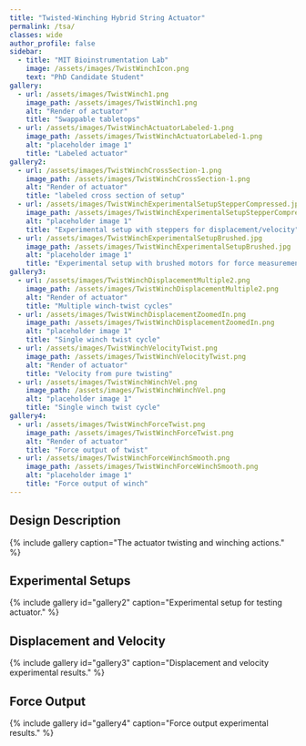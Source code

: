 ```yaml
---
title: "Twisted-Winching Hybrid String Actuator"
permalink: /tsa/
classes: wide
author_profile: false
sidebar:
  - title: "MIT Bioinstrumentation Lab"
    image: /assets/images/TwistWinchIcon.png
    text: "PhD Candidate Student"
gallery:
  - url: /assets/images/TwistWinch1.png
    image_path: /assets/images/TwistWinch1.png
    alt: "Render of actuator"
    title: "Swappable tabletops"
  - url: /assets/images/TwistWinchActuatorLabeled-1.png
    image_path: /assets/images/TwistWinchActuatorLabeled-1.png
    alt: "placeholder image 1"
    title: "Labeled actuator"
gallery2:
  - url: /assets/images/TwistWinchCrossSection-1.png
    image_path: /assets/images/TwistWinchCrossSection-1.png
    alt: "Render of actuator"
    title: "labeled cross section of setup"
  - url: /assets/images/TwistWinchExperimentalSetupStepperCompressed.jpg
    image_path: /assets/images/TwistWinchExperimentalSetupStepperCompressed.jpg
    alt: "placeholder image 1"
    title: "Experimental setup with steppers for displacement/velocity"
  - url: /assets/images/TwistWinchExperimentalSetupBrushed.jpg
    image_path: /assets/images/TwistWinchExperimentalSetupBrushed.jpg
    alt: "placeholder image 1"
    title: "Experimental setup with brushed motors for force measurements"
gallery3:
  - url: /assets/images/TwistWinchDisplacementMultiple2.png
    image_path: /assets/images/TwistWinchDisplacementMultiple2.png
    alt: "Render of actuator"
    title: "Multiple winch-twist cycles"
  - url: /assets/images/TwistWinchDisplacementZoomedIn.png
    image_path: /assets/images/TwistWinchDisplacementZoomedIn.png
    alt: "placeholder image 1"
    title: "Single winch twist cycle"
  - url: /assets/images/TwistWinchVelocityTwist.png
    image_path: /assets/images/TwistWinchVelocityTwist.png
    alt: "Render of actuator"
    title: "Velocity from pure twisting"
  - url: /assets/images/TwistWinchWinchVel.png
    image_path: /assets/images/TwistWinchWinchVel.png
    alt: "placeholder image 1"
    title: "Single winch twist cycle"
gallery4:
  - url: /assets/images/TwistWinchForceTwist.png
    image_path: /assets/images/TwistWinchForceTwist.png
    alt: "Render of actuator"
    title: "Force output of twist"
  - url: /assets/images/TwistWinchForceWinchSmooth.png
    image_path: /assets/images/TwistWinchForceWinchSmooth.png
    alt: "placeholder image 1"
    title: "Force output of winch"
---
```

## Design Description

{% include gallery caption="The actuator twisting and winching actions." %}

## Experimental Setups

{% include gallery id="gallery2" caption="Experimental setup for testing actuator." %}

## Displacement and Velocity

{% include gallery id="gallery3" caption="Displacement and velocity experimental results." %}

## Force Output

{% include gallery id="gallery4" caption="Force output experimental results." %}